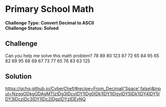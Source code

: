 # Primary School Math

**Challenge Type: Convert Decimal to ASCII**  
**Challenge Status: Solved**

## Challenge

Can you help me solve this math problem? 78 89 80 123 87 72 65 84 95 65 82 69 95 68 69 67 73 77 65 76 83 63 125

## Solution

https://gchq.github.io/CyberChef/#recipe=From_Decimal('Space',false)&input=NzggODkgODAgMTIzIDg3IDcyIDY1IDg0IDk1IDY1IDgyIDY5IDk1IDY4IDY5IDY3IDczIDc3IDY1IDc2IDgzIDYzIDEyNQ
